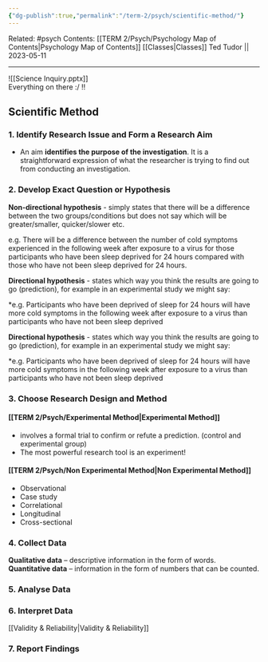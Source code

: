 ```yaml
---
{"dg-publish":true,"permalink":"/term-2/psych/scientific-method/"}
---
```


Related: #psych
Contents: [[TERM 2/Psych/Psychology Map of Contents\|Psychology Map of Contents]]
[[Classes\|Classes]]
Ted Tudor || 2023-05-11
***

![[Science Inquiry.pptx]]  
Everything on there :/ !! 

## Scientific Method

### 1. Identify Research Issue and Form a Research Aim
- An aim **identifies the purpose of the investigation**. It is a straightforward expression of what the researcher is trying to find out from conducting an investigation.

### 2. Develop Exact Question or Hypothesis

**Non-directional hypothesis** - simply states that there will be a difference between the two groups/conditions but does not say which will be greater/smaller, quicker/slower etc. 

e.g. There will be a difference between the number of cold symptoms experienced in the following week after exposure to a virus for those participants who have been sleep deprived for 24 hours compared with those who have not been sleep deprived for 24 hours.

**Directional hypothesis** - states which way you think the results are going to go (prediction), for example in an experimental study we might say:

*e.g. Participants who have been deprived of sleep for 24 hours will have more cold symptoms in the following week after exposure to a virus than participants who have not been sleep deprived

**Directional hypothesis** - states which way you think the results are going to go (prediction), for example in an experimental study we might say:

*e.g. Participants who have been deprived of sleep for 24 hours will have more cold symptoms in the following week after exposure to a virus than participants who have not been sleep deprived

### 3. Choose Research Design and Method

#### [[TERM 2/Psych/Experimental Method\|Experimental Method]]
- involves a formal trial to confirm or refute a prediction. (control and experimental group)
- The most powerful research tool is an experiment!

#### [[TERM 2/Psych/Non Experimental Method\|Non Experimental Method]]
- Observational 
- Case study
- Correlational 
- Longitudinal
- Cross-sectional
### 4. Collect Data
**Qualitative data** – descriptive information in the form of words.  
**Quantitative data** – information in the form of numbers that can be counted.
### 5. Analyse Data
### 6. Interpret Data
[[Validity & Reliability\|Validity & Reliability]]
### 7. Report Findings

